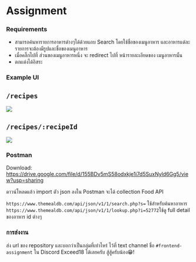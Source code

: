 # Assignment

### Requirements
- สามารถค้นหารายการอาหารต่างๆได้ด้วยแถบ Search โดยใช้ชื่อของเมนูอาหาร และอาหารแต่ละรายการจะต้องมีรูปและชื่อของเมนูอาหาร
- เมื่อคลิ๊กไปที่ ส่วนของเมนูอาหารหนึ่ง จะ redirect ไปที่ หน้ารายละเอียดของ เมนูอาหารนั้น
- ตกแต่งได้อิสระ

### Example UI
## `/recipes`

![](https://i.stack.imgur.com/4vl6Q.png)


## `/recipes/:recipeId`

![](https://i.stack.imgur.com/nXL8u.png)

### Postman

Download: ​​https://drive.google.com/file/d/155BDv5mS58odxkje1i7d5SuxNyld6Gg5/view?usp=sharing

ดาวน์โหลดแล้ว import ตัว json ลงใน Postman จะได้ collection Food API

`https://www.themealdb.com/api/json/v1/1/search.php?s=` ใช้สำหรับค้นหาอาหาร
`https://www.themealdb.com/api/json/v1/1/lookup.php?i=52772`ใช้ดู full detail ของอาหาร id ต่างๆ

### การส่งงาน
ส่ง url ของ repository และบอกว่าเป็นกลุ่มที่เท่าไหร่ ไว้ที่ text channel ชื่อ `#frontend-assignment` ใน Discord Exceed18 ได้เลยครับ สู้สู้ครับน้อง😁!
